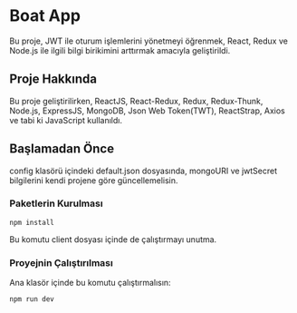 # Boat App

Bu proje, JWT ile oturum işlemlerini yönetmeyi öğrenmek, React, Redux ve Node.js ile ilgili bilgi birikimini arttırmak amacıyla geliştirildi. 

## Proje Hakkında

Bu proje geliştirilirken, ReactJS, React-Redux, Redux, Redux-Thunk, Node.js, ExpressJS, MongoDB, Json Web Token(TWT), ReactStrap, Axios ve tabi ki JavaScript kullanıldı.

## Başlamadan Önce

config klasörü içindeki default.json dosyasında, mongoURI ve jwtSecret bilgilerini kendi projene göre güncellemelisin.

### Paketlerin Kurulması
```
npm install
```
Bu komutu client dosyası içinde de çalıştırmayı unutma.

### Proyejnin Çalıştırılması
Ana klasör içinde bu komutu çalıştırmalısın:
```
npm run dev
```
